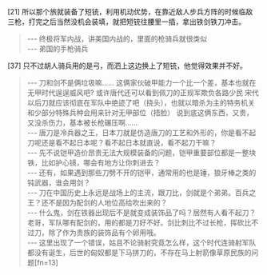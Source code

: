 
[21] 所以那个旅就装备了短铳，利用机动优势，在靠近敌人步兵方阵的时候临敌三枪，打完之后当然没机会装填，就把短铳往腰里一插，拿出铁剑铁刀冲击。
>--- 终极将军内战，讲美国内战的，里面的枪骑兵就很类似<br>
>--- 弟国的手枪骑兵<br>

[37] 只不过胡人骑兵用的是弓，而泗上这边换上了短铳，他觉得效果并不好。
>--- 刀和剑不是俩垃圾嘛……
这俩家伙破甲能力一个比一个差，基本也就在无甲时代逞逞威风吧?
或许唐代还可以看到佩刀的正规军欺负各路少民
宋代以后刀就应该彻底在军队中绝迹了吧（挠头），也就以暗杀为主的特务机关和少部分特殊兵种会用来针对无甲部位（捂脸）
说到底这俩东西，又贵，又没杀伤力，基本被长枪碾压啊……<br>
>--- 唐刀是冷兵器之王，日本刀就是仿造唐刀的工艺和外形的，你是看不起刀呢还是看不起日本呢？看不起日本就直说，看不起刀干嘛？<br>
>--- 先不说铠甲造价昂贵无法大规模装备的问题，铠甲重要部位都是一整块铁，比如护心镜，哪会有地方让你刺进去？<br>
>--- 还有，如果遇到那些刀劈不开的铠甲，通常用的也是锤，狼牙棒之类的钝武器，谁会用剑？<br>
>--- 刀在中国历史上永远是战场上的主流，跟刀比，剑就是个弟弟。百兵之王？还不是因为配剑的人地位高给吹出来的？<br>
>--- 什么鬼，剑在铁器出现后不是就变成装饰品了吗？居然有人看不起刀？老哥，军队哪有配剑的，用的都是刀好不好。剑比刺比不过长枪，挥砍比不过刀，除了作为贵族的装饰品有个卵用哦。<br>
>--- 这里出现了一个错误，姑且不论骑射究竟怎么样，这个时代连骑射军队都没有诞生，后世的匈奴都是下马拼刀的，不存在马上射箭像草原民族的问题[fn=13]<br>

